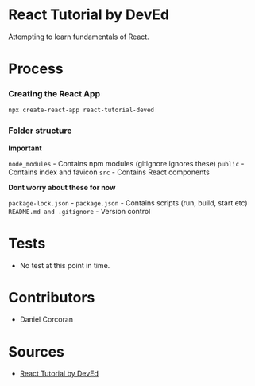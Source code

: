 # React Tutorial by DevEd

Attempting to learn fundamentals of React.

# Process

### Creating the React App

```sh
npx create-react-app react-tutorial-deved
```

### Folder structure

**Important**

`node_modules` - Contains npm modules (gitignore ignores these)
`public` - Contains index and favicon
`src` - Contains React components

**Dont worry about these for now**

`package-lock.json` - 
`package.json` - Contains scripts (run, build, start etc)
`README.md and .gitignore` - Version control

# Tests

- No test at this point in time.

# Contributors

- Daniel Corcoran

# Sources

- [React Tutorial by DevEd](https://www.youtube.com/watch?v=dGcsHMXbSOA)